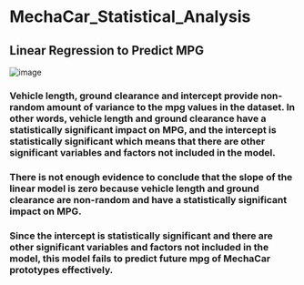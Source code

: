 # MechaCar_Statistical_Analysis

## Linear Regression to Predict MPG

![image](https://user-images.githubusercontent.com/70483866/102707854-16b42680-4264-11eb-8534-af83012810d3.png)

### Vehicle length, ground clearance and intercept provide non-random amount of variance to the mpg values in the dataset. In other words, vehicle length and ground clearance have a statistically significant impact on MPG, and the intercept is statistically significant which means that there are other significant variables and factors not included in the model.

### There is not enough evidence to conclude that the slope of the linear model is zero because vehicle length and ground clearance are non-random and have a statistically significant impact on MPG.

### Since the intercept is statistically significant and there are other significant variables and factors not included in the model, this model fails to predict future mpg of MechaCar prototypes effectively.
